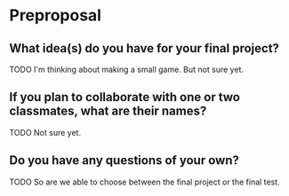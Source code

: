 # Preproposal

## What idea(s) do you have for your final project?
TODO
I'm thinking about making a small game. But not sure yet.

## If you plan to collaborate with one or two classmates, what are their names?
TODO
Not sure yet.


## Do you have any questions of your own?
TODO
So are we able to choose between the final project or the final test.
